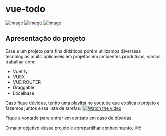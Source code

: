 # vue-todo
![image](https://user-images.githubusercontent.com/44410208/127399567-ee45cb10-9296-4f1d-bb30-da736c748972.png)
![image](https://user-images.githubusercontent.com/44410208/127399444-214adb13-1541-468f-95e5-7da7c10da72e.png)
![image](https://user-images.githubusercontent.com/44410208/127399358-b29f05d5-ce16-4e65-b0a7-24fcd9bc487c.png)
## Apresentação do projeto
Esse é um projeto para fins didáticos porém utilizamos diverssas tecnologias muito aplicaveis em projetos em ambientes produtivos, vamos trabalhar com:

- Vuetify
- VUEX
- VUE ROUTER
- Draggable
- Localbase

Caso fique dúvidas, tenho uma playlist no youtube que explica o projeto e fazemos juntos essa lista de tarefas:
[![Watch the video](https://i.imgur.com/vKb2F1B.png)](https://https://youtu.be/fL2BAYzCIZs)

Fique a vontade para entrar em contato em caso de dúvidas.

O maior objetivo desse projeto é compartilhar conhecimento. ✌️🤓
